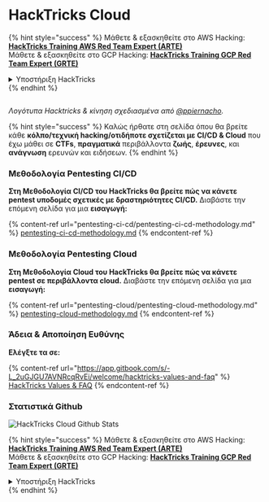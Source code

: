 # HackTricks Cloud

{% hint style="success" %}
Μάθετε & εξασκηθείτε στο AWS Hacking:<img src=".gitbook/assets/image (1).png" alt="" data-size="line">[**HackTricks Training AWS Red Team Expert (ARTE)**](https://training.hacktricks.xyz/courses/arte)<img src=".gitbook/assets/image (1).png" alt="" data-size="line">\
Μάθετε & εξασκηθείτε στο GCP Hacking: <img src=".gitbook/assets/image (2).png" alt="" data-size="line">[**HackTricks Training GCP Red Team Expert (GRTE)**<img src=".gitbook/assets/image (2).png" alt="" data-size="line">](https://training.hacktricks.xyz/courses/grte)

<details>

<summary>Υποστήριξη HackTricks</summary>

* Ελέγξτε τα [**σχέδια συνδρομής**](https://github.com/sponsors/carlospolop)!
* **Εγγραφείτε στην** 💬 [**ομάδα Discord**](https://discord.gg/hRep4RUj7f) ή στην [**ομάδα telegram**](https://t.me/peass) ή **ακολουθήστε** μας στο **Twitter** 🐦 [**@hacktricks\_live**](https://twitter.com/hacktricks\_live)**.**
* **Μοιραστείτε κόλπα hacking υποβάλλοντας PRs στα** [**HackTricks**](https://github.com/carlospolop/hacktricks) και [**HackTricks Cloud**](https://github.com/carlospolop/hacktricks-cloud) github repos.

</details>
{% endhint %}

<figure><img src=".gitbook/assets/cloud.gif" alt=""><figcaption></figcaption></figure>

_Λογότυπα Hacktricks & κίνηση σχεδιασμένα από_ [_@ppiernacho_](https://www.instagram.com/ppieranacho/)_._

{% hint style="success" %}
Καλώς ήρθατε στη σελίδα όπου θα βρείτε κάθε **κόλπο/τεχνική hacking/οτιδήποτε σχετίζεται με CI/CD & Cloud** που έχω μάθει σε **CTFs**, **πραγματικά** περιβάλλοντα **ζωής**, **έρευνες**, και **ανάγνωση** ερευνών και ειδήσεων.
{% endhint %}

### **Μεθοδολογία Pentesting CI/CD**

**Στη Μεθοδολογία CI/CD του HackTricks θα βρείτε πώς να κάνετε pentest υποδομές σχετικές με δραστηριότητες CI/CD.** Διαβάστε την επόμενη σελίδα για μια **εισαγωγή:**

{% content-ref url="pentesting-ci-cd/pentesting-ci-cd-methodology.md" %}
[pentesting-ci-cd-methodology.md](pentesting-ci-cd/pentesting-ci-cd-methodology.md)
{% endcontent-ref %}

### Μεθοδολογία Pentesting Cloud

**Στη Μεθοδολογία Cloud του HackTricks θα βρείτε πώς να κάνετε pentest σε περιβάλλοντα cloud.** Διαβάστε την επόμενη σελίδα για μια **εισαγωγή:**

{% content-ref url="pentesting-cloud/pentesting-cloud-methodology.md" %}
[pentesting-cloud-methodology.md](pentesting-cloud/pentesting-cloud-methodology.md)
{% endcontent-ref %}

### Άδεια & Αποποίηση Ευθύνης

**Ελέγξτε τα σε:**

{% content-ref url="https://app.gitbook.com/s/-L_2uGJGU7AVNRcqRvEi/welcome/hacktricks-values-and-faq" %}
[HackTricks Values & FAQ](https://app.gitbook.com/s/-L\_2uGJGU7AVNRcqRvEi/welcome/hacktricks-values-and-faq)
{% endcontent-ref %}

### Στατιστικά Github

![HackTricks Cloud Github Stats](https://repobeats.axiom.co/api/embed/1dfdbb0435f74afa9803cd863f01daac17cda336.svg)

{% hint style="success" %}
Μάθετε & εξασκηθείτε στο AWS Hacking:<img src=".gitbook/assets/image (1).png" alt="" data-size="line">[**HackTricks Training AWS Red Team Expert (ARTE)**](https://training.hacktricks.xyz/courses/arte)<img src=".gitbook/assets/image (1).png" alt="" data-size="line">\
Μάθετε & εξασκηθείτε στο GCP Hacking: <img src=".gitbook/assets/image (2).png" alt="" data-size="line">[**HackTricks Training GCP Red Team Expert (GRTE)**<img src=".gitbook/assets/image (2).png" alt="" data-size="line">](https://training.hacktricks.xyz/courses/grte)

<details>

<summary>Υποστήριξη HackTricks</summary>

* Ελέγξτε τα [**σχέδια συνδρομής**](https://github.com/sponsors/carlospolop)!
* **Εγγραφείτε στην** 💬 [**ομάδα Discord**](https://discord.gg/hRep4RUj7f) ή στην [**ομάδα telegram**](https://t.me/peass) ή **ακολουθήστε** μας στο **Twitter** 🐦 [**@hacktricks\_live**](https://twitter.com/hacktricks\_live)**.**
* **Μοιραστείτε κόλπα hacking υποβάλλοντας PRs στα** [**HackTricks**](https://github.com/carlospolop/hacktricks) και [**HackTricks Cloud**](https://github.com/carlospolop/hacktricks-cloud) github repos.

</details>
{% endhint %}
